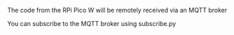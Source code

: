 The code from the RPi Pico W will be remotely received via an MQTT broker

You can subscribe to the MQTT broker using subscribe.py
